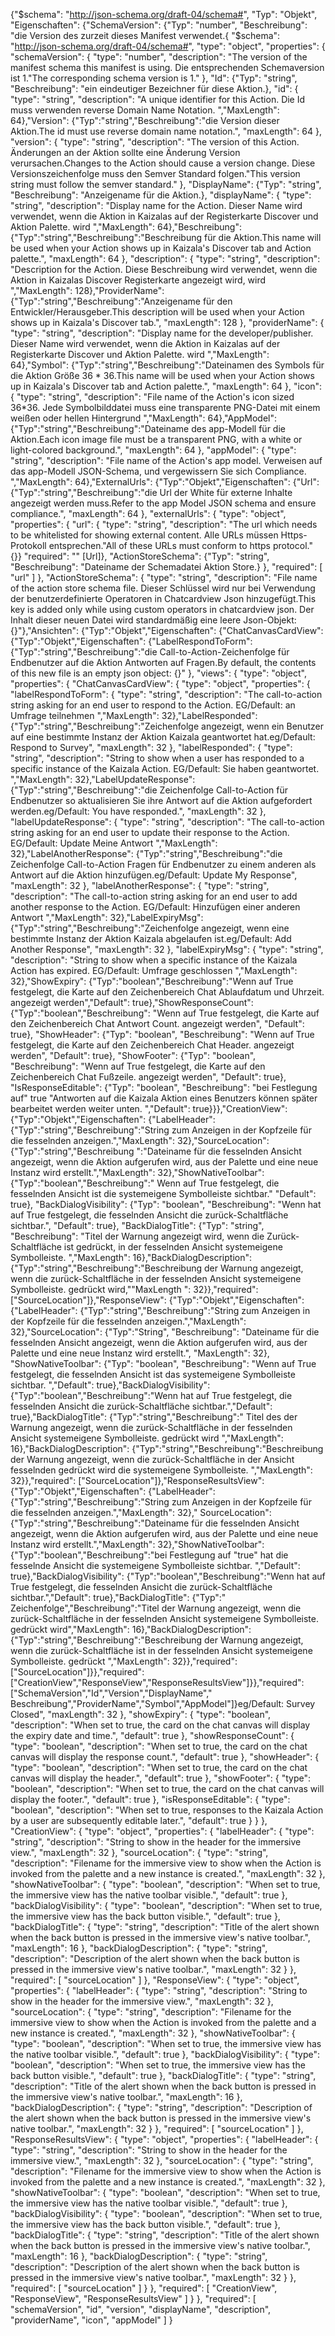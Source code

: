 <span data-ttu-id="3bebc-101">{"$schema": "http://json-schema.org/draft-04/schema#", "Typ": "Objekt", "Eigenschaften": {"SchemaVersion": {"Typ": "number", "Beschreibung": "die Version des zurzeit dieses Manifest verwendet.</span><span class="sxs-lookup"><span data-stu-id="3bebc-101">{ "$schema": "http://json-schema.org/draft-04/schema#", "type": "object", "properties": { "schemaVersion": { "type": "number", "description": "The version of the manifest schema this manifest is using.</span></span> <span data-ttu-id="3bebc-102">Die entsprechenden Schemaversion ist 1."</span><span class="sxs-lookup"><span data-stu-id="3bebc-102">The corresponding schema version is 1."</span></span>
<span data-ttu-id="3bebc-103">}, "Id": {"Typ": "string", "Beschreibung": "ein eindeutiger Bezeichner für diese Aktion.</span><span class="sxs-lookup"><span data-stu-id="3bebc-103">}, "id": { "type": "string", "description": "A unique identifier for this Action.</span></span> <span data-ttu-id="3bebc-104">Die Id muss verwenden reverse Domain Name Notation. ","MaxLength": 64},"Version": {"Typ":"string","Beschreibung":"die Version dieser Aktion.</span><span class="sxs-lookup"><span data-stu-id="3bebc-104">The id must use reverse domain name notation.", "maxLength": 64 }, "version": { "type": "string", "description": "The version of this Action.</span></span> <span data-ttu-id="3bebc-105">Änderungen an der Aktion sollte eine Änderung Version verursachen.</span><span class="sxs-lookup"><span data-stu-id="3bebc-105">Changes to the Action should cause a version change.</span></span> <span data-ttu-id="3bebc-106">Diese Versionszeichenfolge muss den Semver Standard folgen."</span><span class="sxs-lookup"><span data-stu-id="3bebc-106">This version string must follow the semver standard."</span></span>
<span data-ttu-id="3bebc-107">}, "DisplayName": {"Typ": "string", "Beschreibung": "Anzeigename für die Aktion.</span><span class="sxs-lookup"><span data-stu-id="3bebc-107">}, "displayName": { "type": "string", "description": "Display name for the Action.</span></span> <span data-ttu-id="3bebc-108">Dieser Name wird verwendet, wenn die Aktion in Kaizalas auf der Registerkarte Discover und Aktion Palette. wird ","MaxLength": 64},"Beschreibung": {"Typ":"string","Beschreibung":"Beschreibung für die Aktion.</span><span class="sxs-lookup"><span data-stu-id="3bebc-108">This name will be used when your Action shows up in Kaizala's Discover tab and Action palette.", "maxLength": 64 }, "description": { "type": "string", "description": "Description for the Action.</span></span> <span data-ttu-id="3bebc-109">Diese Beschreibung wird verwendet, wenn die Aktion in Kaizalas Discover Registerkarte angezeigt wird, wird ","MaxLength": 128},"ProviderName": {"Typ":"string","Beschreibung":"Anzeigename für den Entwickler/Herausgeber.</span><span class="sxs-lookup"><span data-stu-id="3bebc-109">This description will be used when your Action shows up in Kaizala's Discover tab.", "maxLength": 128 }, "providerName": { "type": "string", "description": "Display name for the developer/publisher.</span></span> <span data-ttu-id="3bebc-110">Dieser Name wird verwendet, wenn die Aktion in Kaizalas auf der Registerkarte Discover und Aktion Palette. wird ","MaxLength": 64},"Symbol": {"Typ":"string","Beschreibung":"Dateinamen des Symbols für die Aktion Größe 36 \* 36.</span><span class="sxs-lookup"><span data-stu-id="3bebc-110">This name will be used when your Action shows up in Kaizala's Discover tab and Action palette.", "maxLength": 64 }, "icon": { "type": "string", "description": "File name of the Action's icon sized 36\*36.</span></span> <span data-ttu-id="3bebc-111">Jede Symbolbilddatei muss eine transparente PNG-Datei mit einem weißen oder hellen Hintergrund ","MaxLength": 64},"AppModel": {"Typ":"string","Beschreibung":"Dateiname des app-Modell für die Aktion.</span><span class="sxs-lookup"><span data-stu-id="3bebc-111">Each icon image file must be a transparent PNG, with a white or light-colored background.", "maxLength": 64 }, "appModel": { "type": "string", "description": "File name of the Action's app model.</span></span> <span data-ttu-id="3bebc-112">Verweisen auf das app-Modell JSON-Schema, und vergewissern Sie sich Compliance. ","MaxLength": 64},"ExternalUrls": {"Typ":"Objekt","Eigenschaften": {"Url": {"Typ":"string","Beschreibung":"die Url der White für externe Inhalte angezeigt werden muss.</span><span class="sxs-lookup"><span data-stu-id="3bebc-112">Refer to the app Model JSON schema and ensure compliance.", "maxLength": 64 }, "externalUrls": { "type": "object", "properties": { "url": { "type": "string", "description": "The url which needs to be whitelisted for showing external content.</span></span> <span data-ttu-id="3bebc-113">Alle URLs müssen Https-Protokoll entsprechen."</span><span class="sxs-lookup"><span data-stu-id="3bebc-113">All of these URLs must conform to https protocol."</span></span>
<span data-ttu-id="3bebc-114">{}} "required": "" [Url]}, "ActionStoreSchema": {"Typ": "string", "Beschreibung": "Dateiname der Schemadatei Aktion Store.</span><span class="sxs-lookup"><span data-stu-id="3bebc-114">} }, "required": [ "url" ] }, "ActionStoreSchema": { "type": "string", "description": "File name of the action store schema file.</span></span> <span data-ttu-id="3bebc-115">Dieser Schlüssel wird nur bei Verwendung der benutzerdefinierte Operatoren in Chatcardview Json hinzugefügt.</span><span class="sxs-lookup"><span data-stu-id="3bebc-115">This key is added only while using custom operators in chatcardview json.</span></span> <span data-ttu-id="3bebc-116">Der Inhalt dieser neuen Datei wird standardmäßig eine leere Json-Objekt: {}"},"Ansichten": {"Typ":"Objekt","Eigenschaften": {"ChatCanvasCardView": {"Typ":"Objekt","Eigenschaften": {"LabelRespondToForm": {"Typ":"string","Beschreibung":"die Call-to-Action-Zeichenfolge für Endbenutzer auf die Aktion Antworten auf Fragen.</span><span class="sxs-lookup"><span data-stu-id="3bebc-116">By default, the contents of this new file is an empty json object: {}" }, "views": { "type": "object", "properties": { "ChatCanvasCardView": { "type": "object", "properties": { "labelRespondToForm": { "type": "string", "description": "The call-to-action string asking for an end user to respond to the Action.</span></span> <span data-ttu-id="3bebc-117">EG/Default: an Umfrage teilnehmen ","MaxLength": 32},"LabelResponded": {"Typ":"string","Beschreibung":"Zeichenfolge angezeigt, wenn ein Benutzer auf eine bestimmte Instanz der Aktion Kaizala geantwortet hat.</span><span class="sxs-lookup"><span data-stu-id="3bebc-117">eg/Default: Respond to Survey", "maxLength": 32 }, "labelResponded": { "type": "string", "description": "String to show when a user has responded to a specific instance of the Kaizala Action.</span></span> <span data-ttu-id="3bebc-118">EG/Default: Sie haben geantwortet. ","MaxLength": 32},"LabelUpdateResponse": {"Typ":"string","Beschreibung":"die Zeichenfolge Call-to-Action für Endbenutzer so aktualisieren Sie ihre Antwort auf die Aktion aufgefordert werden.</span><span class="sxs-lookup"><span data-stu-id="3bebc-118">eg/Default: You have responded.", "maxLength": 32 }, "labelUpdateResponse": { "type": "string", "description": "The call-to-action string asking for an end user to update their response to the Action.</span></span> <span data-ttu-id="3bebc-119">EG/Default: Update Meine Antwort ","MaxLength": 32},"LabelAnotherResponse": {"Typ":"string","Beschreibung":"die Zeichenfolge Call-to-Action Fragen für Endbenutzer zu einem anderen als Antwort auf die Aktion hinzufügen.</span><span class="sxs-lookup"><span data-stu-id="3bebc-119">eg/Default: Update My Response", "maxLength": 32 }, "labelAnotherResponse": { "type": "string", "description": "The call-to-action string asking for an end user to add another response to the Action.</span></span> <span data-ttu-id="3bebc-120">EG/Default: Hinzufügen einer anderen Antwort ","MaxLength": 32},"LabelExpiryMsg": {"Typ":"string","Beschreibung":"Zeichenfolge angezeigt, wenn eine bestimmte Instanz der Aktion Kaizala abgelaufen ist.</span><span class="sxs-lookup"><span data-stu-id="3bebc-120">eg/Default: Add Another Response", "maxLength": 32 }, "labelExpiryMsg": { "type": "string", "description": "String to show when a specific instance of the Kaizala Action has expired.</span></span> <span data-ttu-id="3bebc-121">EG/Default: Umfrage geschlossen ","MaxLength": 32},"ShowExpiry": {"Typ":"boolean","Beschreibung":"Wenn auf True festgelegt, die Karte auf den Zeichenbereich Chat Ablaufdatum und Uhrzeit. angezeigt werden","Default": true},"ShowResponseCount": {"Typ":"boolean","Beschreibung": "Wenn auf True festgelegt, die Karte auf den Zeichenbereich Chat Antwort Count. angezeigt werden", "Default": true}, "ShowHeader": {"Typ": "boolean", "Beschreibung": "Wenn auf True festgelegt, die Karte auf den Zeichenbereich Chat Header. angezeigt werden", "Default": true}, "ShowFooter": {"Typ": "boolean", "Beschreibung": "Wenn auf True festgelegt, die Karte auf den Zeichenbereich Chat Fußzeile. angezeigt werden", "Default": true}, "IsResponseEditable": {"Typ": "boolean", "Beschreibung": "bei Festlegung auf" true "Antworten auf die Kaizala Aktion eines Benutzers können später bearbeitet werden weiter unten. ","Default": true}}},"CreationView": {"Typ":"Objekt","Eigenschaften": {"LabelHeader": {"Typ":"string","Beschreibung":"String zum Anzeigen in der Kopfzeile für die fesselnden anzeigen.","MaxLength": 32},"SourceLocation": {"Typ":"string","Beschreibung ":"Dateiname für die fesselnden Ansicht angezeigt, wenn die Aktion aufgerufen wird, aus der Palette und eine neue Instanz wird erstellt.","MaxLength": 32},"ShowNativeToolbar": {"Typ":"boolean","Beschreibung":" Wenn auf True festgelegt, die fesselnden Ansicht ist die systemeigene Symbolleiste sichtbar." "Default": true}, "BackDialogVisibility": {"Typ": "boolean", "Beschreibung": "Wenn hat auf True festgelegt, die fesselnden Ansicht die zurück-Schaltfläche sichtbar.", "Default": true}, "BackDialogTitle": {"Typ": "string", "Beschreibung": "Titel der Warnung angezeigt wird, wenn die Zurück-Schaltfläche ist gedrückt, in der fesselnden Ansicht systemeigene Symbolleiste. ","MaxLength": 16},"BackDialogDescription": {"Typ":"string","Beschreibung":"Beschreibung der Warnung angezeigt, wenn die zurück-Schaltfläche in der fesselnden Ansicht systemeigene Symbolleiste. gedrückt wird,""MaxLength ": 32}},"required": ["SourceLocation"]},"ResponseView": {"Typ":"Objekt","Eigenschaften": {"LabelHeader": {"Typ":"string","Beschreibung":"String zum Anzeigen in der Kopfzeile für die fesselnden anzeigen.","MaxLength": 32},"SourceLocation": {"Typ":"String", "Beschreibung": "Dateiname für die fesselnden Ansicht angezeigt, wenn die Aktion aufgerufen wird, aus der Palette und eine neue Instanz wird erstellt.", "MaxLength": 32}, "ShowNativeToolbar": {"Typ": "boolean", "Beschreibung": "Wenn auf True festgelegt, die fesselnden Ansicht ist das systemeigene Symbolleiste sichtbar. ","Default": true},"BackDialogVisibility": {"Typ":"boolean","Beschreibung":"Wenn hat auf True festgelegt, die fesselnden Ansicht die zurück-Schaltfläche sichtbar.","Default": true},"BackDialogTitle": {"Typ":"string","Beschreibung":" Titel des der Warnung angezeigt, wenn die zurück-Schaltfläche in der fesselnden Ansicht systemeigene Symbolleiste. gedrückt wird ","MaxLength": 16},"BackDialogDescription": {"Typ":"string","Beschreibung":"Beschreibung der Warnung angezeigt, wenn die zurück-Schaltfläche in der Ansicht fesselnden gedrückt wird die systemeigene Symbolleiste. ","MaxLength": 32}},"required": ["SourceLocation"]},"ResponseResultsView": {"Typ":"Objekt","Eigenschaften": {"LabelHeader": {"Typ":"string","Beschreibung":"String zum Anzeigen in der Kopfzeile für die fesselnden anzeigen.","MaxLength": 32}," SourceLocation": {"Typ":"string","Beschreibung":"Dateiname für die fesselnden Ansicht angezeigt, wenn die Aktion aufgerufen wird, aus der Palette und eine neue Instanz wird erstellt.","MaxLength": 32},"ShowNativeToolbar": {"Typ":"boolean","Beschreibung":"bei Festlegung auf "true" hat die fesselnde Ansicht die systemeigene Symbolleiste sichtbar. ","Default": true},"BackDialogVisibility": {"Typ":"boolean","Beschreibung":"Wenn hat auf True festgelegt, die fesselnden Ansicht die zurück-Schaltfläche sichtbar.","Default": true},"BackDialogTitle": {"Typ":" Zeichenfolge","Beschreibung":"Titel der Warnung angezeigt, wenn die zurück-Schaltfläche in der fesselnden Ansicht systemeigene Symbolleiste. gedrückt wird","MaxLength": 16},"BackDialogDescription": {"Typ":"string","Beschreibung":"Beschreibung der Warnung angezeigt, wenn die zurück-Schaltfläche ist in der fesselnden Ansicht systemeigene Symbolleiste. gedrückt ","MaxLength": 32}},"required": ["SourceLocation"]}},"required": ["CreationView","ResponseView","ResponseResultsView"]}},"required": ["SchemaVersion","Id","Version","DisplayName"," Beschreibung","ProviderName","Symbol","AppModel"]}</span><span class="sxs-lookup"><span data-stu-id="3bebc-121">eg/Default: Survey Closed", "maxLength": 32 }, "showExpiry": { "type": "boolean", "description": "When set to true, the card on the chat canvas will display the expiry date and time.", "default": true }, "showResponseCount": { "type": "boolean", "description": "When set to true, the card on the chat canvas will display the response count.", "default": true }, "showHeader": { "type": "boolean", "description": "When set to true, the card on the chat canvas will display the header.", "default": true }, "showFooter": { "type": "boolean", "description": "When set to true, the card on the chat canvas will display the footer.", "default": true }, "isResponseEditable": { "type": "boolean", "description": "When set to true, responses to the Kaizala Action by a user are subsequently editable later.", "default": true } } }, "CreationView": { "type": "object", "properties": { "labelHeader": { "type": "string", "description": "String to show in the header for the immersive view.", "maxLength": 32 }, "sourceLocation": { "type": "string", "description": "Filename for the immersive view to show when the Action is invoked from the palette and a new instance is created.", "maxLength": 32 }, "showNativeToolbar": { "type": "boolean", "description": "When set to true, the immersive view has the native toolbar visible.", "default": true }, "backDialogVisibility": { "type": "boolean", "description": "When set to true, the immersive view has the back button visible.", "default": true }, "backDialogTitle": { "type": "string", "description": "Title of the alert shown when the back button is pressed in the immersive view's native toolbar.", "maxLength": 16 }, "backDialogDescription": { "type": "string", "description": "Description of the alert shown when the back button is pressed in the immersive view's native toolbar.", "maxLength": 32 } }, "required": [ "sourceLocation" ] }, "ResponseView": { "type": "object", "properties": { "labelHeader": { "type": "string", "description": "String to show in the header for the immersive view.", "maxLength": 32 }, "sourceLocation": { "type": "string", "description": "Filename for the immersive view to show when the Action is invoked from the palette and a new instance is created.", "maxLength": 32 }, "showNativeToolbar": { "type": "boolean", "description": "When set to true, the immersive view has the native toolbar visible.", "default": true }, "backDialogVisibility": { "type": "boolean", "description": "When set to true, the immersive view has the back button visible.", "default": true }, "backDialogTitle": { "type": "string", "description": "Title of the alert shown when the back button is pressed in the immersive view's native toolbar.", "maxLength": 16 }, "backDialogDescription": { "type": "string", "description": "Description of the alert shown when the back button is pressed in the immersive view's native toolbar.", "maxLength": 32 } }, "required": [ "sourceLocation" ] }, "ResponseResultsView": { "type": "object", "properties": { "labelHeader": { "type": "string", "description": "String to show in the header for the immersive view.", "maxLength": 32 }, "sourceLocation": { "type": "string", "description": "Filename for the immersive view to show when the Action is invoked from the palette and a new instance is created.", "maxLength": 32 }, "showNativeToolbar": { "type": "boolean", "description": "When set to true, the immersive view has the native toolbar visible.", "default": true }, "backDialogVisibility": { "type": "boolean", "description": "When set to true, the immersive view has the back button visible.", "default": true }, "backDialogTitle": { "type": "string", "description": "Title of the alert shown when the back button is pressed in the immersive view's native toolbar.", "maxLength": 16 }, "backDialogDescription": { "type": "string", "description": "Description of the alert shown when the back button is pressed in the immersive view's native toolbar.", "maxLength": 32 } }, "required": [ "sourceLocation" ] } }, "required": [ "CreationView", "ResponseView", "ResponseResultsView" ] } }, "required": [ "schemaVersion", "id", "version", "displayName", "description", "providerName", "icon", "appModel" ] }</span></span>
